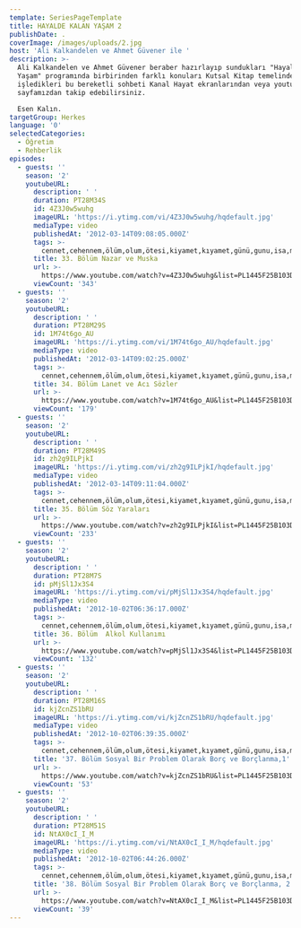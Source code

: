 ```yaml
---
template: SeriesPageTemplate
title: HAYALDE KALAN YAŞAM 2
publishDate: .
coverImage: /images/uploads/2.jpg
host: 'Ali Kalkandelen ve Ahmet Güvener ile '
description: >-
  Ali Kalkandelen ve Ahmet Güvener beraber hazırlayıp sundukları "Hayalde Kalan
  Yaşam" programında birbirinden farklı konuları Kutsal Kitap temelinde
  işledikleri bu bereketli sohbeti Kanal Hayat ekranlarından veya youtube
  sayfamızdan takip edebilirsiniz.

  Esen Kalın.
targetGroup: Herkes
language: '0'
selectedCategories:
  - Öğretim
  - Rehberlik
episodes:
  - guests: ''
    season: '2'
    youtubeURL:
      description: ' '
      duration: PT28M34S
      id: 4Z3J0w5wuhg
      imageURL: 'https://i.ytimg.com/vi/4Z3J0w5wuhg/hqdefault.jpg'
      mediaType: video
      publishedAt: '2012-03-14T09:08:05.000Z'
      tags: >-
        cennet,cehennem,ölüm,olum,ötesi,kiyamet,kıyamet,günü,gunu,isa,mesih,tanri,tanrı,allah,hz,peygamberler,peygamber,ahiret,yargi
      title: 33. Bölüm Nazar ve Muska
      url: >-
        https://www.youtube.com/watch?v=4Z3J0w5wuhg&list=PL1445F25B103D7C31&index=34&t=0s
      viewCount: '343'
  - guests: ''
    season: '2'
    youtubeURL:
      description: ' '
      duration: PT28M29S
      id: 1M74t6go_AU
      imageURL: 'https://i.ytimg.com/vi/1M74t6go_AU/hqdefault.jpg'
      mediaType: video
      publishedAt: '2012-03-14T09:02:25.000Z'
      tags: >-
        cennet,cehennem,ölüm,olum,ötesi,kiyamet,kıyamet,günü,gunu,isa,mesih,tanri,tanrı,allah,hz,peygamberler,peygamber,ahiret,yargi
      title: 34. Bölüm Lanet ve Acı Sözler
      url: >-
        https://www.youtube.com/watch?v=1M74t6go_AU&list=PL1445F25B103D7C31&index=35&t=0s
      viewCount: '179'
  - guests: ''
    season: '2'
    youtubeURL:
      description: ' '
      duration: PT28M49S
      id: zh2g9ILPjkI
      imageURL: 'https://i.ytimg.com/vi/zh2g9ILPjkI/hqdefault.jpg'
      mediaType: video
      publishedAt: '2012-03-14T09:11:04.000Z'
      tags: >-
        cennet,cehennem,ölüm,olum,ötesi,kiyamet,kıyamet,günü,gunu,isa,mesih,tanri,tanrı,allah,hz,peygamberler,peygamber,ahiret,yargi,ile,yaşamak,Rab,Mesih,Kutsal,Ruh,İncil,Kitap,Baba,Tanrı,Allah,depresyon,şifa,bereket,Özgürlük,Hastalık,Bunalım,Esenlik,Rahatlık,Mucize,Hristiyanlık,İman,Hz.,İsa,İlah,Ruhsal,Protestan,Türk,Hristiyan,Kıyamet,İntihar,Cennet,Cehennem,din,lanet
      title: 35. Bölüm Söz Yaraları
      url: >-
        https://www.youtube.com/watch?v=zh2g9ILPjkI&list=PL1445F25B103D7C31&index=36&t=0s
      viewCount: '233'
  - guests: ''
    season: '2'
    youtubeURL:
      description: ' '
      duration: PT28M7S
      id: pMjSl1Jx3S4
      imageURL: 'https://i.ytimg.com/vi/pMjSl1Jx3S4/hqdefault.jpg'
      mediaType: video
      publishedAt: '2012-10-02T06:36:17.000Z'
      tags: >-
        cennet,cehennem,ölüm,olum,ötesi,kiyamet,kıyamet,günü,gunu,isa,mesih,tanri,tanrı,allah,hz,peygamberler,peygamber,ahiret,yargi
      title: 36. Bölüm  Alkol Kullanımı
      url: >-
        https://www.youtube.com/watch?v=pMjSl1Jx3S4&list=PL1445F25B103D7C31&index=37&t=0s
      viewCount: '132'
  - guests: ''
    season: '2'
    youtubeURL:
      description: ' '
      duration: PT28M16S
      id: kjZcnZS1bRU
      imageURL: 'https://i.ytimg.com/vi/kjZcnZS1bRU/hqdefault.jpg'
      mediaType: video
      publishedAt: '2012-10-02T06:39:35.000Z'
      tags: >-
        cennet,cehennem,ölüm,olum,ötesi,kiyamet,kıyamet,günü,gunu,isa,mesih,tanri,tanrı,allah,hz,peygamberler,peygamber,ahiret,yargi
      title: '37. Bölüm Sosyal Bir Problem Olarak Borç ve Borçlanma,1'
      url: >-
        https://www.youtube.com/watch?v=kjZcnZS1bRU&list=PL1445F25B103D7C31&index=38&t=0s
      viewCount: '53'
  - guests: ''
    season: '2'
    youtubeURL:
      description: ' '
      duration: PT28M51S
      id: NtAX0cI_I_M
      imageURL: 'https://i.ytimg.com/vi/NtAX0cI_I_M/hqdefault.jpg'
      mediaType: video
      publishedAt: '2012-10-02T06:44:26.000Z'
      tags: >-
        cennet,cehennem,ölüm,olum,ötesi,kiyamet,kıyamet,günü,gunu,isa,mesih,tanri,tanrı,allah,hz,peygamberler,peygamber,ahiret,yargi
      title: '38. Bölüm Sosyal Bir Problem Olarak Borç ve Borçlanma, 2'
      url: >-
        https://www.youtube.com/watch?v=NtAX0cI_I_M&list=PL1445F25B103D7C31&index=39&t=0s
      viewCount: '39'
---
```


